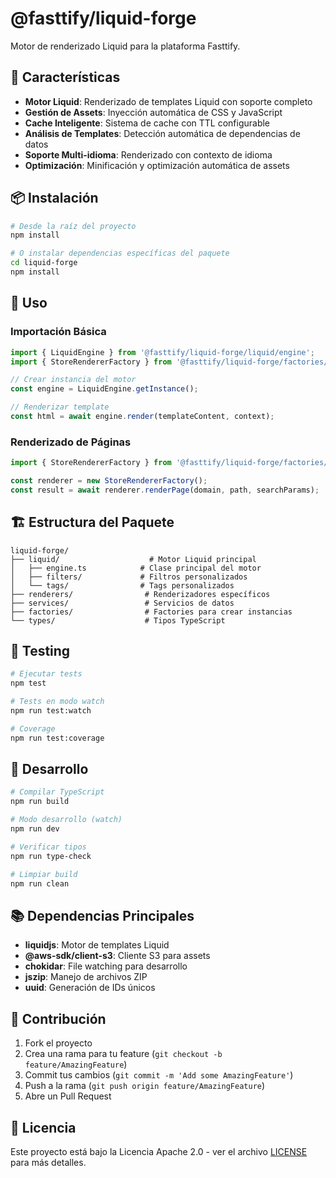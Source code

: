 # @fasttify/liquid-forge

Motor de renderizado Liquid para la plataforma Fasttify.

## 🚀 Características

- **Motor Liquid**: Renderizado de templates Liquid con soporte completo
- **Gestión de Assets**: Inyección automática de CSS y JavaScript
- **Cache Inteligente**: Sistema de cache con TTL configurable
- **Análisis de Templates**: Detección automática de dependencias de datos
- **Soporte Multi-idioma**: Renderizado con contexto de idioma
- **Optimización**: Minificación y optimización automática de assets

## 📦 Instalación

```bash
# Desde la raíz del proyecto
npm install

# O instalar dependencias específicas del paquete
cd liquid-forge
npm install
```

## 🔧 Uso

### Importación Básica

```typescript
import { LiquidEngine } from '@fasttify/liquid-forge/liquid/engine';
import { StoreRendererFactory } from '@fasttify/liquid-forge/factories/store-renderer-factory';

// Crear instancia del motor
const engine = LiquidEngine.getInstance();

// Renderizar template
const html = await engine.render(templateContent, context);
```

### Renderizado de Páginas

```typescript
import { StoreRendererFactory } from '@fasttify/liquid-forge/factories/store-renderer-factory';

const renderer = new StoreRendererFactory();
const result = await renderer.renderPage(domain, path, searchParams);
```

## 🏗️ Estructura del Paquete

```
liquid-forge/
├── liquid/                    # Motor Liquid principal
│   ├── engine.ts            # Clase principal del motor
│   ├── filters/             # Filtros personalizados
│   └── tags/                # Tags personalizados
├── renderers/                # Renderizadores específicos
├── services/                 # Servicios de datos
├── factories/                # Factories para crear instancias
└── types/                    # Tipos TypeScript
```

## 🧪 Testing

```bash
# Ejecutar tests
npm test

# Tests en modo watch
npm run test:watch

# Coverage
npm run test:coverage
```

## 🔨 Desarrollo

```bash
# Compilar TypeScript
npm run build

# Modo desarrollo (watch)
npm run dev

# Verificar tipos
npm run type-check

# Limpiar build
npm run clean
```

## 📚 Dependencias Principales

- **liquidjs**: Motor de templates Liquid
- **@aws-sdk/client-s3**: Cliente S3 para assets
- **chokidar**: File watching para desarrollo
- **jszip**: Manejo de archivos ZIP
- **uuid**: Generación de IDs únicos

## 🤝 Contribución

1. Fork el proyecto
2. Crea una rama para tu feature (`git checkout -b feature/AmazingFeature`)
3. Commit tus cambios (`git commit -m 'Add some AmazingFeature'`)
4. Push a la rama (`git push origin feature/AmazingFeature`)
5. Abre un Pull Request

## 📄 Licencia

Este proyecto está bajo la Licencia Apache 2.0 - ver el archivo [LICENSE](../LICENSE) para más detalles.
